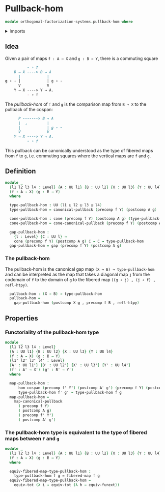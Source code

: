 # Pullback-hom

```agda
module orthogonal-factorization-systems.pullback-hom where
```

<details><summary>Imports</summary>

```agda
open import foundation.cones-pullbacks
open import foundation.dependent-pair-types
open import foundation.equivalences
open import foundation.fibered-maps
open import foundation.function-extensionality
open import foundation.functions
open import foundation.functoriality-dependent-pair-types
open import foundation.homotopies
open import foundation.morphisms-cospans
open import foundation.pullbacks
open import foundation.universe-levels
```

</details>

## Idea

Given a pair of maps `f : A → X` and `g : B → Y`, there is a commuting square

```md
          - ∘ f
    B → X ----> B → A
      |            |
g ∘ - |            | g ∘ -
      V            V
    Y → X ----> Y → A.
          - ∘ f
```

The _pullback-hom_ of `f` and `g` is the comparison map from `B → X` to the
pullback of the cospan:

```md
      P -------> B → A
      |  ⌟         |
      |            | g ∘ -
      V            V
    Y → X ----> Y → A.
          - ∘ f
```

This pullback can be canonically understood as the type of fibered maps from `f`
to `g`, i.e. commuting squares where the vertical maps are `f` and `g`.

## Definition

```agda
module _
  {l1 l2 l3 l4 : Level} {A : UU l1} {B : UU l2} {X : UU l3} {Y : UU l4}
  (f : A → X) (g : B → Y)
  where

  type-pullback-hom : UU (l1 ⊔ l2 ⊔ l3 ⊔ l4)
  type-pullback-hom = canonical-pullback (precomp f Y) (postcomp A g)

  cone-pullback-hom : cone (precomp f Y) (postcomp A g) (type-pullback-hom)
  cone-pullback-hom = cone-canonical-pullback (precomp f Y) (postcomp A g)

  gap-pullback-hom :
    {l : Level} {C : UU l} →
    cone (precomp f Y) (postcomp A g) C → C → type-pullback-hom
  gap-pullback-hom = gap (precomp f Y) (postcomp A g)
```

### The pullback-hom

The pullback-hom is the canonical gap map `(X → B) → type-pullback-hom` and can
be interpreted as the map that takes a diagonal map `j` from the codomain of `f`
to the domain of `g` to the fibered map `((g ∘ j) , (j ∘ f) , refl-htpy)`.

```agda
  pullback-hom : (X → B) → type-pullback-hom
  pullback-hom =
    gap-pullback-hom (postcomp X g , precomp f B , refl-htpy)
```

## Properties

### Functoriality of the pullback-hom type

```agda
module _
  {l1 l2 l3 l4 : Level}
  {A : UU l1} {B : UU l2} {X : UU l3} {Y : UU l4}
  (f : A → X) (g : B → Y)
  {l1' l2' l3' l4' : Level}
  {A' : UU l1'} {B' : UU l2'} {X' : UU l3'} {Y' : UU l4'}
  (f' : A' → X') (g' : B' → Y')
  where

  map-pullback-hom :
      hom-cospan (precomp f' Y') (postcomp A' g') (precomp f Y) (postcomp A g) →
      type-pullback-hom f' g' → type-pullback-hom f g
  map-pullback-hom =
    map-canonical-pullback
      ( precomp f Y)
      ( postcomp A g)
      ( precomp f' Y')
      ( postcomp A' g')
```

### The pullback-hom type is equivalent to the type of fibered maps between `f` and `g`

```agda
module _
  {l1 l2 l3 l4 : Level} {A : UU l1} {B : UU l2} {X : UU l3} {Y : UU l4}
  (f : A → X) (g : B → Y)
  where

  equiv-fibered-map-type-pullback-hom :
    type-pullback-hom f g ≃ fibered-map f g
  equiv-fibered-map-type-pullback-hom =
    equiv-tot (λ i → equiv-tot (λ h → equiv-funext))
```
